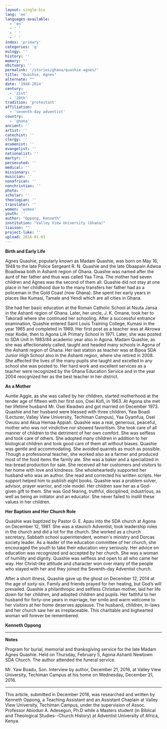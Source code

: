 ```yaml
---
layout: single-bio
lang: 'en'
languages-available:
  - 'en'
  - ' '
  - ' '
  - ' '
index: 'primary'
categories: 'q'
eulogy: ''
history: ''
memory: ''
obituary: ''
permalink: '/stories/ghana/quashie-agnes/'
title: "Quashie, Agnes"
alternate: ""
date: '1948-2014'
century:
  - '21st'
  - '20th'
tradition: 'protestant'
affiliation:
  - 'seventh-day adventist'
country:
  - 'ghana'
ancient: ''
artist: ''
catechist: ''
clergy: ''
ecumenist: ''
evangelist: ''
nationalist: ''
martyr: ''
persecuted: ''
medical: ''
missionary: ''
musician: ''
nonafrican: ''
nonchristian: ''
photo: ''
scholar: ''
theologian: ''
translator: ''
women: 'women'
youth: ''
author: "Oppong, Kenneth"
institution: "Valley View University (Ghana)"
liaison: ""
project-luke: ''
upload: 2016-01-01
---
```




**Birth and Early Life**

Agnes Quashie, popularly known as Madam Quashie, was born on May 16, 1948 to the late Police Sergeant R. N. Quashie and the late Obaapain Adwoa Boadiwaa both in Ashanti region of Ghana. Quashie was named after the aunt of her father and thus was called Yaa Tima. The mother had seven children and Agnes was the second of them all. Quashie did not stay at one place in her childhood due to the many transfers her father had as a policeman in the Gold Coast (now Ghana). She spent her early years in places like Kumasi, Tamale and Yendi which are all cities in Ghana.

She had her basic education at the Roman Catholic School at Nsuta Jansa in the Ashanti region of Ghana. Later, her uncle, J. K. Omane, took her to Takoradi where she continued her schooling.  After a successful entrance examination, Quashie entered Saint Louis Training College, Kumasi in the year 1965 and completed in 1969. Her first post as a teacher was at Akrowa near Kodie, then to Agona L/A Primary School in 1971. Later, she was posted to SDA Unit in 1983/84 academic year also in Agona. Madam Quashie, as she was affectionately called, taught and headed many schools in Agona of the Ashanti region of Ghana. Her last station as teacher was at Bipoa SDA Junior High School also in the Ashanti region, where she retired in 2008. She affected the lives of the many pupils she taught and excelled in any school she was posted to. Her hard work and excellent services as a teacher were recognized by the Ghana Education Service and in the year 2004 reocgnized her as the best teacher in her district.

**As a Mother**

Auntie Aggie, as she was called by her children, started motherhood at the tender age of fifteen with her first son, Osei Kofi, in 1963. At Agona she met her lifetime husband Mr. Osei Kwadwo and got married on December 1973. Quashie and her husband were blessed with three children, Yaw Boadi (Lecturer, Valley View University, Techiman Campus), Yaa Gyamfua, Osei Owusu and Akua Hemaa Appiah. Quashie was a real, generous, peaceful, mother who was not vindictive nor showed favoritism. She took care of all manner of children to the detriment of her own comfort. She was selfless and took care of others. She adopted many children in addition to her biological children and took good care of them all without biases. Quashie was gentle and accommodating. She avoided quarrels as much as possible.  Though a professional teacher, she worked also as a farmer and produced most of the food items the family ate. She was a baker and a specialized in tea-bread production for sale. She received all her customers and visitors to her home with love and kindness. She wholeheartedly supported her husband who was an author. She read and corrected his written scripts. Her support helped him to publish eight books. Quashie was a problem solver, advisor, prayer warrior, and role model. Her children saw her as a God-given gift to them. She was God fearing, truthful, disciplined, industrious, as well as being an initiator and an educator. She never failed to instill these values in her children.

**Her Baptism and Her Church Role**

Quashie was baptized by Pastor G. E. Apau into the SDA church at Agona on December 12, 1981. She was a staunch Adventist, took leadership roles in the church and did a lot for the church. She worked as a church secretary, Sabbath school superintendent, women's ministry and Dorcas society leader. As a leader of the education committee of her church, she encouraged the youth to take their education very seriously. Her advice on education was recognized and accepted by her church. She was a woman of humility and dignity. Quashie was selfless and open to all who came her way. Her Christ-like attitude and character won over many of the people who stayed with her and they joined the Seventh-day Adventist church.

After a short illness, Quashie gave up the ghost on December 12, 2014 at the age of sixty-six. Family and friends prayed for her healing, but God’s will prevailed. Quashie a philanthropic and selfless Christian mother, laid her life down for her children, and adopted children and pupils. Her faithful to her husband for forty-one years in marriage, her smile and warm welcome to her visitors at her home deserves applause. The husband, children, in-laws and her church saw her as irreplaceable. This charitable and bighearted woman will forever be remembered.

**Kenneth Oppong**

---

**Notes**

Program for burial,  memorial and thanksgiving service for the late Madam Agnes Quashie. Held on Thursday,  February 5, Agona Ashanti Newtown SDA Church. The author attended the funeral  service.

Mr. Yaw Boadu,  Son. Interview by author, December  21, 2016, at Valley View University, Techiman Campus at his home on Wednesday,  December 21, 2016.

---

This article, submitted in December 2016, was researched and written by Kenneth Oppong, a Teaching Assistant and an Assistant Chaplain at Valley View University, Techiman Campus, under the supervision of Assoc. Professor Abiodun A. Adesegun, Ph.D while a Masters student (in Biblical and Theological Studies--Church History) at Adventist University of Africa, Kenya.
